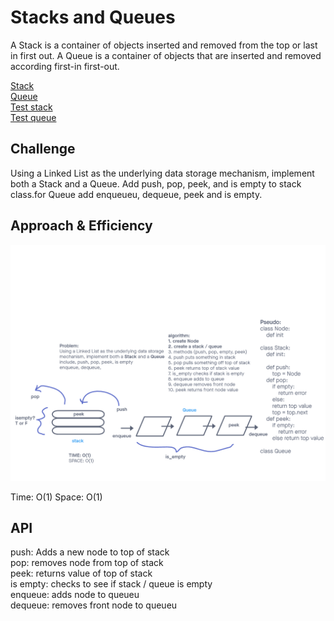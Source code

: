 # Stacks and Queues
<!-- Short summary or background information -->
A Stack is a container of objects inserted and removed from the top or last in first out. A Queue is a container of objects that are inserted and removed according first-in first-out. 

[Stack](https://github.com/MFierro25/data-structures-and-algorithms/blob/b4cd88e8369ab402e08efe77a1c14e70a31b2164/python/stacks_and_queue/stacks.py) <br>
[Queue](https://github.com/MFierro25/data-structures-and-algorithms/blob/b4cd88e8369ab402e08efe77a1c14e70a31b2164/python/stacks_and_queue/queue.py)  <br>
[Test stack](https://github.com/MFierro25/data-structures-and-algorithms/blob/b4cd88e8369ab402e08efe77a1c14e70a31b2164/python/tests/test_stack.py)  <br>
[Test queue](https://github.com/MFierro25/data-structures-and-algorithms/blob/b4cd88e8369ab402e08efe77a1c14e70a31b2164/python/tests/test_queue.py)  <br>

## Challenge
<!-- Description of the challenge -->
Using a Linked List as the underlying data storage mechanism, implement both a Stack and a Queue. Add push, pop, peek, and is empty to stack class.for Queue add enqueueu, dequeue, peek and is empty.

## Approach & Efficiency
<!-- What approach did you take? Why? What is the Big O space/time for this approach? -->
![Stacks and Queue](https://github.com/MFierro25/data-structures-and-algorithms/blob/b4cd88e8369ab402e08efe77a1c14e70a31b2164/python/assets/stacks_and_queues.png)

Time: O(1)
Space: O(1)
## API
<!-- Description of each method publicly available to your Stack and Queue-->
push: Adds a new node to top of stack <br>
pop: removes node from top of stack <br>
peek: returns value of top of stack <br>
is empty: checks to see if stack / queue is empty <Br>
enqueue: adds node to queueu<br>
dequeue: removes front node to queueu
